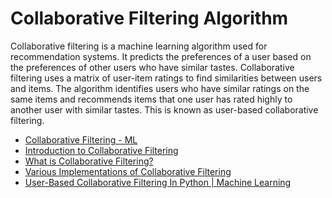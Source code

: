 # Collaborative Filtering Algorithm


Collaborative filtering is a machine learning algorithm used for recommendation systems. It predicts the preferences of a user based on the preferences of other users who have similar tastes.
Collaborative filtering uses a matrix of user-item ratings to find similarities between users and items. The algorithm identifies users who have similar ratings on the same items and recommends items that one user has rated highly to another user with similar tastes. This is known as user-based collaborative filtering.


- [Collaborative Filtering - ML](https://www.geeksforgeeks.org/collaborative-filtering-ml/)
- [Introduction to Collaborative Filtering](https://www.analyticsvidhya.com/blog/2022/02/introduction-to-collaborative-filtering/)
- [What is Collaborative Filtering?](https://www.educative.io/answers/what-is-collaborative-filtering)
- [Various Implementations of Collaborative Filtering](https://towardsdatascience.com/various-implementations-of-collaborative-filtering-100385c6dfe0)
- [User-Based Collaborative Filtering In Python | Machine Learning](https://youtu.be/cxcFi3RDrEw)
